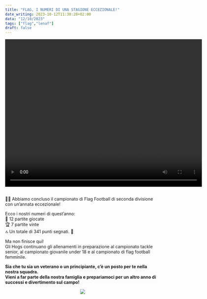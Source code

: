 ```yaml
---
title: "FLAG, I NUMERI DI UNA STAGIONE ECCEZIONALE!"
date_writing: 2023-10-12T11:30:28+02:00
data: "12/10/2023"
tags: ["flag","lenaf"]
draft: false
---
```


<center>
<video width="640" height="480" controls>
  <source src="../img/2023/flag_stagione_2023.mp4" type="video/mp4">
Your browser does not support the video tag.
</video>
</center>
<br />

🏈🎉 Abbiamo concluso il campionato di Flag Football di seconda divisione con un’annata eccezionale!  

Ecco i nostri numeri di quest’anno:   
🏈 12 partite giocate  
🏆 7 partite vinte  
🔝 Un totale di 341 punti segnati. 🙌  
  
Ma non finisce qui!  
Gli Hogs continuano gli allenamenti in preparazione al campionato tackle senior, al campionato giovanile under 18 e al campionato di flag football femminile.  

**Sia che tu sia un veterano o un principiante, c’è un posto per te nella nostra squadra.  
Vieni a far parte della nostra famiglia e prepariamoci per un altro anno di successi e divertimento sul campo!**   
  
<center>
<img class="articolo" src="../img/2023/flag_2023_stagione.jpg">
</center>
<br />